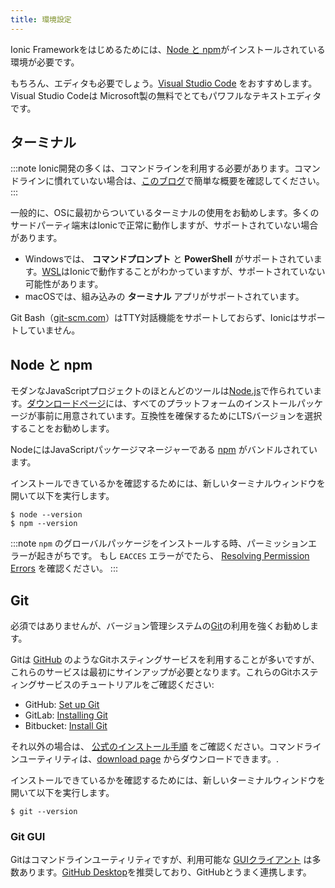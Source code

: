 ```yaml
---
title: 環境設定
---
```


<head>
  <title>Environment Setup | Node & NPM Environment for Ionic App Setup</title>
  <meta
    name="description"
    content="To get started with Ionic Framework, the only requirement is a Node & npm environment. Learn what environment setup is required for your Ionic apps."
  />
</head>

Ionic Frameworkをはじめるためには、[Node と npm](#node--npm)がインストールされている環境が必要です。

もちろん、エディタも必要でしょう。[Visual Studio Code](https://code.visualstudio.com/) をおすすめします。Visual Studio Codeは
Microsoft製の無料でとてもパワフルなテキストエディタです。

## ターミナル

:::note
Ionic開発の多くは、コマンドラインを利用する必要があります。コマンドラインに慣れていない場合は、[このブログ](https://ionicframework.com/blog/new-to-the-command-line/)で簡単な概要を確認してください。
:::

一般的に、OSに最初からついているターミナルの使用をお勧めします。多くのサードパーティ端末はIonicで正常に動作しますが、サポートされていない場合があります。

- Windowsでは、 **コマンドプロンプト** と **PowerShell** がサポートされています。<a href="https://docs.microsoft.com/en-us/windows/wsl/faq" target="_blank">WSL</a>はIonicで動作することがわかっていますが、サポートされていない可能性があります。
- macOSでは、組み込みの **ターミナル** アプリがサポートされています。

Git Bash（<a href="https://git-scm.com" target="_blank">git-scm.com</a>）はTTY対話機能をサポートしておらず、Ionicはサポートしていません。

## Node と npm

モダンなJavaScriptプロジェクトのほとんどのツールは[Node.js](../reference/glossary.md#node)で作られています。[ダウンロードページ](https://nodejs.org/en/download/)には、すべてのプラットフォームのインストールパッケージが事前に用意されています。互換性を確保するためにLTSバージョンを選択することをお勧めします。

NodeにはJavaScriptパッケージマネージャーである [npm](../reference/glossary.md#npm) がバンドルされています。

インストールできているかを確認するためには、新しいターミナルウィンドウを開いて以下を実行します。

```shell
$ node --version
$ npm --version
```

:::note
`npm` のグローバルパッケージをインストールする時、パーミッションエラーが起きがちです。 もし `EACCES` エラーがでたら、 [Resolving Permission Errors](/docs/developing/tips#resolving-permission-errors) を確認ください。
:::

## Git

必須ではありませんが、バージョン管理システムの[Git](../reference/glossary.md#git)の利用を強くお勧めします。

Gitは [GitHub](https://github.com/) のようなGitホスティングサービスを利用することが多いですが、これらのサービスは最初にサインアップが必要となります。これらのGitホスティングサービスのチュートリアルをご確認ください:

- GitHub: [Set up Git](https://help.github.com/en/articles/set-up-git)
- GitLab: [Installing Git](https://docs.gitlab.com/ee/topics/git/how_to_install_git)
- Bitbucket: [Install Git](https://www.atlassian.com/git/tutorials/install-git)

それ以外の場合は、 [公式のインストール手順](https://git-scm.com/book/en/v2/Getting-Started-Installing-Git) をご確認ください。コマンドラインユーティリティは、[download page](https://git-scm.com/downloads) からダウンロードできます。.

インストールできているかを確認するためには、新しいターミナルウィンドウを開いて以下を実行します。

```shell
$ git --version
```

### Git GUI

Gitはコマンドラインユーティリティですが、利用可能な [GUIクライアント](https://git-scm.com/downloads/guis/) は多数あります。[GitHub Desktop](https://desktop.github.com/)を推奨しており、GitHubとうまく連携します。
